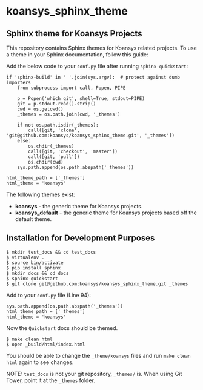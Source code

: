 koansys_sphinx_theme
====================

Sphinx theme for Koansys Projects
---------------------------------

This repository contains Sphinx themes for Koansys related projects.
To use a theme in your Sphinx documentation, follow this guide:

Add the below code to your `conf.py` file after running `sphinx-quickstart`:

    if 'sphinx-build' in ' '.join(sys.argv):  # protect against dumb importers
        from subprocess import call, Popen, PIPE

        p = Popen('which git', shell=True, stdout=PIPE)
        git = p.stdout.read().strip()
        cwd = os.getcwd()
        _themes = os.path.join(cwd, '_themes')

        if not os.path.isdir(_themes):
            call([git, 'clone', 'git@github.com:koansys/koansys_sphinx_theme.git', '_themes'])
        else:
            os.chdir(_themes)
            call([git, 'checkout', 'master'])
            call([git, 'pull'])
            os.chdir(cwd)
        sys.path.append(os.path.abspath('_themes'))

    html_theme_path = ['_themes']
    html_theme = 'koansys'

The following themes exist:
- **koansys** - the generic theme for Koansys projects.
- **koansys_default** - the generic theme for Koansys projects based off the default theme.


Installation for Development Purposes
-------------------------------------

    $ mkdir test_docs && cd test_docs
    $ virtualenv .
    $ source bin/activate
    $ pip install sphinx
    $ mkdir docs && cd docs
    $ sphinx-quickstart
    $ git clone git@github.com:koansys/koansys_sphinx_theme.git _themes

Add to your `conf.py` file (Line 94):

    sys.path.append(os.path.abspath('_themes'))
    html_theme_path = ['_themes']
    html_theme = 'koansys'

Now the `Quickstart` docs should be themed.

    $ make clean html
    $ open _build/html/index.html

You should be able to change the `_theme/koansys` files and run `make clean html` again to see changes.

NOTE: `test_docs` is not your git repository, `_themes/` is. When using Git Tower, point it at the `_themes` folder.